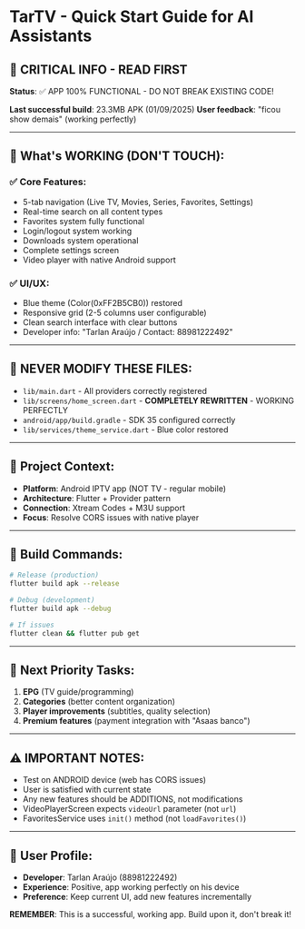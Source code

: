 # TarTV - Quick Start Guide for AI Assistants

## 🚀 **CRITICAL INFO - READ FIRST**

**Status**: ✅ APP 100% FUNCTIONAL - DO NOT BREAK EXISTING CODE!

**Last successful build**: 23.3MB APK (01/09/2025)
**User feedback**: "ficou show demais" (working perfectly)

---

## 🎯 **What's WORKING (DON'T TOUCH):**

### ✅ **Core Features**:
- 5-tab navigation (Live TV, Movies, Series, Favorites, Settings)
- Real-time search on all content types
- Favorites system fully functional
- Login/logout system working
- Downloads system operational
- Complete settings screen
- Video player with native Android support

### ✅ **UI/UX**:
- Blue theme (Color(0xFF2B5CB0)) restored
- Responsive grid (2-5 columns user configurable)
- Clean search interface with clear buttons
- Developer info: "Tarlan Araújo / Contact: 88981222492"

---

## 🚨 **NEVER MODIFY THESE FILES:**
- `lib/main.dart` - All providers correctly registered
- `lib/screens/home_screen.dart` - **COMPLETELY REWRITTEN** - WORKING PERFECTLY
- `android/app/build.gradle` - SDK 35 configured correctly
- `lib/services/theme_service.dart` - Blue color restored

---

## 📱 **Project Context:**
- **Platform**: Android IPTV app (NOT TV - regular mobile)
- **Architecture**: Flutter + Provider pattern
- **Connection**: Xtream Codes + M3U support
- **Focus**: Resolve CORS issues with native player

---

## 🔧 **Build Commands:**
```bash
# Release (production)
flutter build apk --release

# Debug (development)  
flutter build apk --debug

# If issues
flutter clean && flutter pub get
```

---

## 🎯 **Next Priority Tasks:**
1. **EPG** (TV guide/programming)
2. **Categories** (better content organization)
3. **Player improvements** (subtitles, quality selection)
4. **Premium features** (payment integration with "Asaas banco")

---

## ⚠️ **IMPORTANT NOTES:**
- Test on ANDROID device (web has CORS issues)
- User is satisfied with current state
- Any new features should be ADDITIONS, not modifications
- VideoPlayerScreen expects `videoUrl` parameter (not `url`)
- FavoritesService uses `init()` method (not `loadFavorites()`)

---

## 👤 **User Profile:**
- **Developer**: Tarlan Araújo (88981222492)
- **Experience**: Positive, app working perfectly on his device
- **Preference**: Keep current UI, add new features incrementally

**REMEMBER**: This is a successful, working app. Build upon it, don't break it!
